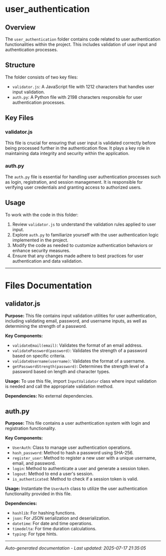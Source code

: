 # user_authentication

## Overview
The `user_authentication` folder contains code related to user authentication functionalities within the project. This includes validation of user input and authentication processes.

## Structure
The folder consists of two key files:
- `validator.js`: A JavaScript file with 1212 characters that handles user input validation.
- `auth.py`: A Python file with 2198 characters responsible for user authentication processes.

## Key Files
### validator.js
This file is crucial for ensuring that user input is validated correctly before being processed further in the authentication flow. It plays a key role in maintaining data integrity and security within the application.

### auth.py
The `auth.py` file is essential for handling user authentication processes such as login, registration, and session management. It is responsible for verifying user credentials and granting access to authorized users.

## Usage
To work with the code in this folder:
1. Review `validator.js` to understand the validation rules applied to user input.
2. Explore `auth.py` to familiarize yourself with the user authentication logic implemented in the project.
3. Modify the code as needed to customize authentication behaviors or enhance security measures.
4. Ensure that any changes made adhere to best practices for user authentication and data validation.

---

# Files Documentation

## validator.js

**Purpose:** This file contains input validation utilities for user authentication, including validating email, password, and username inputs, as well as determining the strength of a password.

**Key Components:**
- `validateEmail(email)`: Validates the format of an email address.
- `validatePassword(password)`: Validates the strength of a password based on specific criteria.
- `validateUsername(username)`: Validates the format of a username.
- `getPasswordStrength(password)`: Determines the strength level of a password based on length and character types.

**Usage:** To use this file, import `InputValidator` class where input validation is needed and call the appropriate validation method.

**Dependencies:** No external dependencies.

## auth.py

**Purpose:** This file contains a user authentication system with login and registration functionality.

**Key Components:**
- `UserAuth`: Class to manage user authentication operations.
- `hash_password`: Method to hash a password using SHA-256.
- `register_user`: Method to register a new user with a unique username, email, and password.
- `login`: Method to authenticate a user and generate a session token.
- `logout`: Method to end a user's session.
- `is_authenticated`: Method to check if a session token is valid.

**Usage:** Instantiate the `UserAuth` class to utilize the user authentication functionality provided in this file.

**Dependencies:**
- `hashlib`: For hashing functions.
- `json`: For JSON serialization and deserialization.
- `datetime`: For date and time operations.
- `timedelta`: For time duration calculations.
- `typing`: For type hints.

---
*Auto-generated documentation - Last updated: 2025-07-17 21:35:05*
